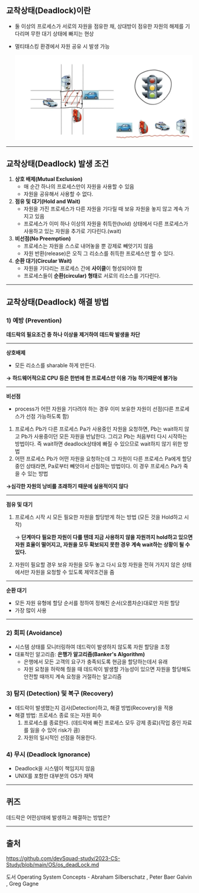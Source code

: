 ## 교착상태(Deadlock)이란

- 둘 이상의 프로세스가 서로의 자원을 점유한 채, 상대방이 점유한 자원의 해제를 기다리며 무한 대기 상태에 빠지는 현상
- 멀티태스킹 환경에서 자원 공유 시 발생 가능

  ![1.png](./img/15_deadlock/1.png)


---

## 교착상태(Deadlock) 발생 조건

1. **상호 배제(Mutual Exclusion)**
    - 매 순간 하나의 프로세스만이 자원을 사용할 수 있음
    - 자원을 공유해서 사용할 수 없다.
2. **점유 및 대기(Hold and Wait)**
    - 자원을 가진 프로세스가 다른 자원을 기다릴 때 보유 자원을 놓지 않고 계속 가지고 있음
    - 프로세스가 이미 하나 이상의 자원을 취득한(hold) 상태에서 다른 프로세스가 사용하고 있는 자원을 추가로 기다린다.(wait)
3. **비선점(No Preemption)**
    - 프로세스는 자원을 스스로 내어놓을 뿐 강제로 빼앗기지 않음
    - 자원 반환(release)은 오직 그 리소스를 취득한 프로세스만 할 수 있다.
4. **순환 대기(Circular Wait)**
    - 자원을 기다리는 프로세스 간에 **사이클**이 형성되어야 함
    - 프로세스들이 **순환(circular) 형태**로 서로의 리소스를 기다린다.

---

## 교착상태(Deadlock) 해결 방법

### 1) **예방 (Prevention)**

**데드락의 필요조건 중 하나 이상을 제거하여 데드락 발생을 차단**

---

**상호배제**

- 모든 리소스를 sharable 하게 만든다.

**→ 하드웨어적으로 CPU 등은 한번에 한 프로세스만 이용 가능 하기때문에 불가능**

---

**비선점**

- process가 어떤 자원을 기다려야 하는 경우 이미 보유한 자원이 선점(다른 프로세스가 선점 가능하도록 함)
1. 프로세스 Pb가 다른 프로세스 Pa가 사용중인 자원을 요청하면, Pb는 wait하지 않고 Pb가 사용중이던 모든 자원을 반납한다. 그리고 Pb는 처음부터 다시 시작하는 방법이다. 즉 wait하면 deadlock상태에 빠질 수 있으므로 wait하지 않기 위한 방법
2.  어떤 프로세스 Pb가 어떤 자원을 요청하는데 그 자원이 다른 프로세스 Pa에게 할당중인 상태라면, Pa로부터 빼앗아서 선점하는 방법이다. 이 경우 프로세스 Pa가 죽을 수 있는 방법

**→심각한 자원의 낭비를 초래하기 때문에 실용적이지 않다**

---

**점유 및 대기**

1. 프로세스 시작 시 모든 필요한 자원을 할당받게 하는 방법 (모든 것을 Hold하고 시작)

   → **단계마다 필요한 자원이 다를 텐데 지금 사용하지 않을 자원까지 hold하고 있으면 자원 효율이 떨어지고, 자원을 모두 확보되지 못한 경우 계속 wait하는 상황이 될 수 있다.**

2. 자원이 필요할 경우 보유 자원을 모두 놓고 다시 요청
   자원을 전혀 가지지 않은 상태에서만 자원을 요청할 수 있도록 제약조건을 줌

---

**순환 대기**

- 모든 자원 유형에 할당 순서를 정하여 정해진 순서(오름차순)대로만 자원 할당
- 가장 많이 사용

---

### 2) **회피 (Avoidance)**

- 시스템 상태를 모니터링하여 데드락이 발생하지 않도록 자원 할당을 조정
- 대표적인 알고리즘: **은행가 알고리즘(Banker's Algorithm)**
    - 은행에서 모든 고객의 요구가 충족되도록 현금을 할당하는데서 유래
    - 자원 요청을 허락해 줬을 때 데드락이 발생할 가능성이 있으면 자원을 할당해도 안전할 때까지 계속 요청을 거절하는 알고리즘

### 3) **탐지 (Detection) 및 복구 (Recovery)**

- 데드락이 발생했는지 검사(Detection)하고, 해결 방법(Recovery)을 적용
- 해결 방법: 프로세스 종료 또는 자원 회수
    1. 프로세스를 종료한다. (데드락에 빠진 프로세스 모두 강제 종료)(작업 중인 자료를 잃을 수 있어 risk가 큼)
    2. 자원의 일시적인 선점을 허용한다.

### **4) 무시 (Deadlock Ignorance)**

- Deadlock을 시스템이 책임지지 않음
- UNIX를 포함한 대부분의 OS가 채택

---

## 퀴즈

데드락은 어떤상태에 발생하고 해결하는 방법은?

---

## 출처

https://github.com/devSquad-study/2023-CS-Study/blob/main/OS/os_deadLock.md

도서 Operating System Concepts - Abraham Silberschatz , Peter Baer Galvin , Greg Gagne